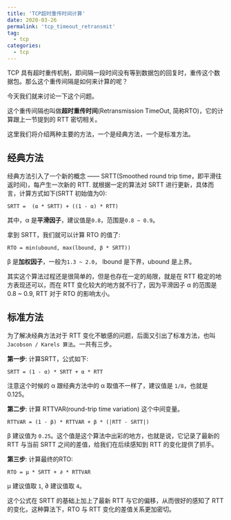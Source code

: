 ```yaml
---
title: 'TCP超时重传时间计算'
date: 2020-03-26
permalink: 'tcp_timeout_retransmit'
tag:
  - tcp
categories:
  - tcp
---
```


TCP 具有超时重传机制，即间隔一段时间没有等到数据包的回复时，重传这个数据包。那么这个重传间隔是如何来计算的呢？

今天我们就来讨论一下这个问题。

这个重传间隔也叫做**超时重传时间**(Retransmission TimeOut, 简称RTO)，它的计算跟上一节提到的 RTT 密切相关。

这里我们将介绍两种主要的方法，一个是经典方法，一个是标准方法。

## 经典方法

经典方法引入了一个新的概念 —— SRTT(Smoothed round trip time，即平滑往返时间)，每产生一次新的 RTT. 就根据一定的算法对 SRTT 进行更新，具体而言，计算方式如下(SRTT 初始值为0):

```
SRTT =  (α * SRTT) + ((1 - α) * RTT)
```

其中，α 是**平滑因子**，建议值是`0.8`，范围是`0.8 ~ 0.9`。

拿到 SRTT，我们就可以计算 RTO 的值了:

```
RTO = min(ubound, max(lbound, β * SRTT))
```

β 是**加权因子**，一般为`1.3 ~ 2.0`， lbound 是下界，ubound 是上界。

其实这个算法过程还是很简单的，但是也存在一定的局限，就是在 RTT 稳定的地方表现还可以，而在 RTT 变化较大的地方就不行了，因为平滑因子 α 的范围是0.8 ~ 0.9, RTT 对于 RTO 的影响太小。

## 标准方法

为了解决经典方法对于 RTT 变化不敏感的问题，后面又引出了标准方法，也叫 `Jacobson / Karels 算法`。一共有三步。

**第一步**: 计算SRTT，公式如下:

```
SRTT = (1 - α) * SRTT + α * RTT
```

注意这个时候的 α 跟经典方法中的 α 取值不一样了，建议值是 `1/8`，也就是0.125。

**第二步**: 计算 RTTVAR(round-trip time variation) 这个中间变量。

```
RTTVAR = (1 - β) * RTTVAR + β * (|RTT - SRTT|)
```

β 建议值为 `0.25`。这个值是这个算法中出彩的地方，也就是说，它记录了最新的 RTT 与当前 SRTT 之间的差值，给我们在后续感知到 RTT 的变化提供了抓手。

**第三步**: 计算最终的RTO:

```
RTO = µ * SRTT + ∂ * RTTVAR
```

µ 建议值取 `1`, ∂ 建议值取 `4`。

这个公式在 SRTT 的基础上加上了最新 RTT 与它的偏移，从而很好的感知了 RTT 的变化，这种算法下，RTO 与 RTT 变化的差值关系更加密切。
